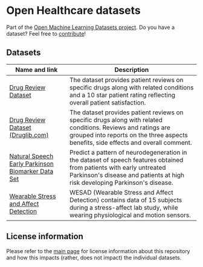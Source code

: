 # Open Healthcare datasets
Part of the [Open Machine Learning Datasets project](https://github.com/meetaime/open-machine-learning-datasets/blob/master/README.md). Do you have a dataset? Feel free to [contribute](https://github.com/meetaime/open-machine-learning-datasets/blob/master/README.md)!

## Datasets
| Name and link | Description |
| ---- | ----------- |
| [Drug Review Dataset](https://archive.ics.uci.edu/ml/datasets/Drug+Review+Dataset+%28Drugs.com%29) | The dataset provides patient reviews on specific drugs along with related conditions and a 10 star patient rating reflecting overall patient satisfaction. |
| [Drug Review Dataset (Druglib.com)](https://archive.ics.uci.edu/ml/datasets/Drug+Review+Dataset+%28Druglib.com%29) | The dataset provides patient reviews on specific drugs along with related conditions. Reviews and ratings are grouped into reports on the three aspects benefits, side effects and overall comment. |
| [Natural Speech Early Parkinson Biomarker Data Set](https://archive.ics.uci.edu/ml/datasets/Early+biomarkers+of+Parkinson%E2%80%99s+disease+based+on+natural+connected+speech) | Predict a pattern of neurodegeneration in the dataset of speech features obtained from patients with early untreated Parkinson's disease and patients at high risk developing Parkinson's disease. |
| [Wearable Stress and Affect Detection](https://archive.ics.uci.edu/ml/datasets/WESAD+%28Wearable+Stress+and+Affect+Detection%29) | WESAD (Wearable Stress and Affect Detection) contains data of 15 subjects during a stress-affect lab study, while wearing physiological and motion sensors. |

## License information
Please refer to the [main page](https://github.com/meetaime/open-machine-learning-datasets/blob/master/README.md) for license information about this repository and how this impacts (rather, does not impact) the individual datasets.